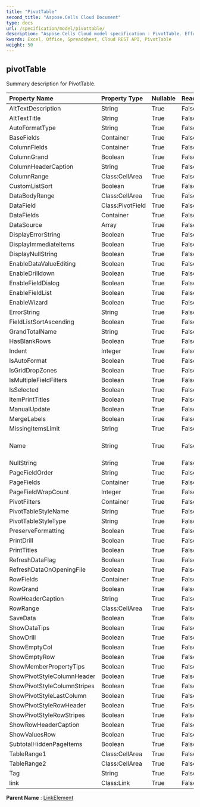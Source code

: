 ```yaml
---
title: "PivotTable"
second_title: "Aspose.Cells Cloud Document"
type: docs
url: /specification/model/pivottable/
description: "Aspose.Cells Cloud model specification : PivotTable. Effortlessly handle Excel and other spreadsheet documents with features like opening, generating, editing, splitting, merging, comparing, and converting."
kwords: Excel, Office, Spreadsheet, Cloud REST API, PivotTable
weight: 50
---
```


## **pivotTable**

Summary description for PivotTable. 

| Property Name | Property Type | Nullable |  ReadOnly | DefaultValue | Description | 
| :- | :- | :- |:- |  :- | :- |
| AltTextDescription | String | True |  False |  |  |  
| AltTextTitle | String | True |  False |  |  |  
| AutoFormatType | String | True |  False |  |  |  
| BaseFields | Container | True |  False |  |  |  
| ColumnFields | Container | True |  False |  |  |  
| ColumnGrand | Boolean | True |  False |  |  |  
| ColumnHeaderCaption | String | True |  False |  |  |  
| ColumnRange | Class:CellArea | True |  False |  |  |  
| CustomListSort | Boolean | True |  False |  |  |  
| DataBodyRange | Class:CellArea | True |  False |  |  |  
| DataField | Class:PivotField | True |  False |  |  |  
| DataFields | Container | True |  False |  |  |  
| DataSource | Array<String> | True |  False |  |  |  
| DisplayErrorString | Boolean | True |  False |  |  |  
| DisplayImmediateItems | Boolean | True |  False |  |  |  
| DisplayNullString | Boolean | True |  False |  |  |  
| EnableDataValueEditing | Boolean | True |  False |  |  |  
| EnableDrilldown | Boolean | True |  False |  |  |  
| EnableFieldDialog | Boolean | True |  False |  |  |  
| EnableFieldList | Boolean | True |  False |  |  |  
| EnableWizard | Boolean | True |  False |  |  |  
| ErrorString | String | True |  False |  |  |  
| FieldListSortAscending | Boolean | True |  False |  |  |  
| GrandTotalName | String | True |  False |  |  |  
| HasBlankRows | Boolean | True |  False |  |  |  
| Indent | Integer | True |  False |  |  |  
| IsAutoFormat | Boolean | True |  False |  |  |  
| IsGridDropZones | Boolean | True |  False |  |  |  
| IsMultipleFieldFilters | Boolean | True |  False |  |  |  
| IsSelected | Boolean | True |  False |  |  |  
| ItemPrintTitles | Boolean | True |  False |  |  |  
| ManualUpdate | Boolean | True |  False |  |  |  
| MergeLabels | Boolean | True |  False |  |  |  
| MissingItemsLimit | String | True |  False |  |  |  
| Name | String | True |  False |  | Represents pivot table name. |  
| NullString | String | True |  False |  |  |  
| PageFieldOrder | String | True |  False |  |  |  
| PageFields | Container | True |  False |  |  |  
| PageFieldWrapCount | Integer | True |  False |  |  |  
| PivotFilters | Container | True |  False |  |  |  
| PivotTableStyleName | String | True |  False |  |  |  
| PivotTableStyleType | String | True |  False |  |  |  
| PreserveFormatting | Boolean | True |  False |  |  |  
| PrintDrill | Boolean | True |  False |  |  |  
| PrintTitles | Boolean | True |  False |  |  |  
| RefreshDataFlag | Boolean | True |  False |  |  |  
| RefreshDataOnOpeningFile | Boolean | True |  False |  |  |  
| RowFields | Container | True |  False |  |  |  
| RowGrand | Boolean | True |  False |  |  |  
| RowHeaderCaption | String | True |  False |  |  |  
| RowRange | Class:CellArea | True |  False |  |  |  
| SaveData | Boolean | True |  False |  |  |  
| ShowDataTips | Boolean | True |  False |  |  |  
| ShowDrill | Boolean | True |  False |  |  |  
| ShowEmptyCol | Boolean | True |  False |  |  |  
| ShowEmptyRow | Boolean | True |  False |  |  |  
| ShowMemberPropertyTips | Boolean | True |  False |  |  |  
| ShowPivotStyleColumnHeader | Boolean | True |  False |  |  |  
| ShowPivotStyleColumnStripes | Boolean | True |  False |  |  |  
| ShowPivotStyleLastColumn | Boolean | True |  False |  |  |  
| ShowPivotStyleRowHeader | Boolean | True |  False |  |  |  
| ShowPivotStyleRowStripes | Boolean | True |  False |  |  |  
| ShowRowHeaderCaption | Boolean | True |  False |  |  |  
| ShowValuesRow | Boolean | True |  False |  |  |  
| SubtotalHiddenPageItems | Boolean | True |  False |  |  |  
| TableRange1 | Class:CellArea | True |  False |  |  |  
| TableRange2 | Class:CellArea | True |  False |  |  |  
| Tag | String | True |  False |  |  |  
| link | Class:Link | True |  False |  |  |  

**Parent Name** : [LinkElement](/specification/model/linkelement)

